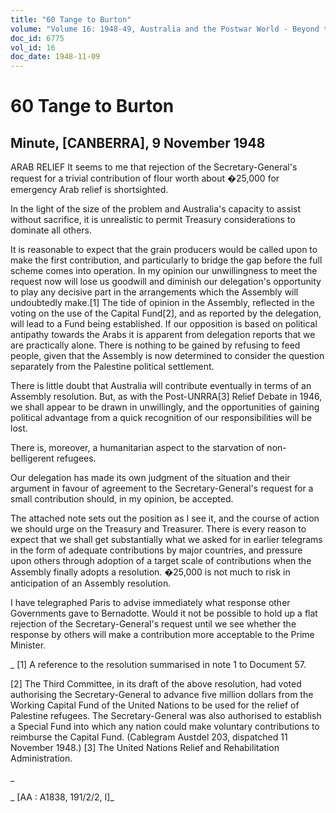 ```yaml
---
title: "60 Tange to Burton"
volume: "Volume 16: 1948-49, Australia and the Postwar World - Beyond the Region"
doc_id: 6775
vol_id: 16
doc_date: 1948-11-09
---
```


# 60 Tange to Burton

## Minute, [CANBERRA], 9 November 1948

ARAB RELIEF It seems to me that rejection of the Secretary-General's request for a trivial contribution of flour worth about �25,000 for emergency Arab relief is shortsighted.

In the light of the size of the problem and Australia's capacity to assist without sacrifice, it is unrealistic to permit Treasury considerations to dominate all others.

It is reasonable to expect that the grain producers would be called upon to make the first contribution, and particularly to bridge the gap before the full scheme comes into operation. In my opinion our unwillingness to meet the request now will lose us goodwill and diminish our delegation's opportunity to play any decisive part in the arrangements which the Assembly will undoubtedly make.[1] The tide of opinion in the Assembly, reflected in the voting on the use of the Capital Fund[2], and as reported by the delegation, will lead to a Fund being established. If our opposition is based on political antipathy towards the Arabs it is apparent from delegation reports that we are practically alone. There is nothing to be gained by refusing to feed people, given that the Assembly is now determined to consider the question separately from the Palestine political settlement.

There is little doubt that Australia will contribute eventually in terms of an Assembly resolution. But, as with the Post-UNRRA[3] Relief Debate in 1946, we shall appear to be drawn in unwillingly, and the opportunities of gaining political advantage from a quick recognition of our responsibilities will be lost.

There is, moreover, a humanitarian aspect to the starvation of non-belligerent refugees.

Our delegation has made its own judgment of the situation and their argument in favour of agreement to the Secretary-General's request for a small contribution should, in my opinion, be accepted.

The attached note sets out the position as I see it, and the course of action we should urge on the Treasury and Treasurer. There is every reason to expect that we shall get substantially what we asked for in earlier telegrams in the form of adequate contributions by major countries, and pressure upon others through adoption of a target scale of contributions when the Assembly finally adopts a resolution. �25,000 is not much to risk in anticipation of an Assembly resolution.

I have telegraphed Paris to advise immediately what response other Governments gave to Bernadotte. Would it not be possible to hold up a flat rejection of the Secretary-General's request until we see whether the response by others will make a contribution more acceptable to the Prime Minister.

_ [1] A reference to the resolution summarised in note 1 to Document 57.

[2] The Third Committee, in its draft of the above resolution, had voted authorising the Secretary-General to advance five million dollars from the Working Capital Fund of the United Nations to be used for the relief of Palestine refugees. The Secretary-General was also authorised to establish a Special Fund into which any nation could make voluntary contributions to reimburse the Capital Fund. (Cablegram Austdel 203, dispatched 11 November 1948.) [3] The United Nations Relief and Rehabilitation Administration.

_

_ [AA : A1838, 191/2/2, I]_
